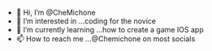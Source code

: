 - 👋 Hi, I’m @CheMichone
- 👀 I’m interested in ...coding for the novice 
- 🌱 I’m currently learning ...how to create a game IOS app
- 📫 How to reach me ...@Chemichone on most socials

<!---
CheMichone/CheMichone is a ✨ special ✨ repository because its `README.md` (this file) appears on your GitHub profile.
You can click the Preview link to take a look at your changes.
--->
